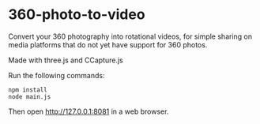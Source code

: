 # 360-photo-to-video
Convert your 360 photography into rotational videos, for simple sharing on media platforms that do not yet have support for 360 photos.

Made with three.js and CCapture.js

Run the following commands:

```
npm install
node main.js
```
Then open http://127.0.0.1:8081 in a web browser.
